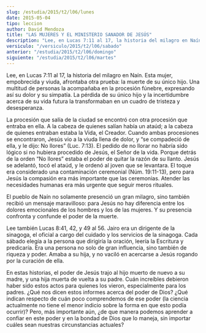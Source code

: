 ```yaml
---
slug: /estudia/2015/t2/l06/lunes
date: 2015-05-04
tipo: leccion
author: David Mendoza
title: "LAS MUJERES Y EL MINISTERIO SANADOR DE JESÚS"
description: "Lee, en Lucas 7:11 al 17, la historia del milagro en Naín. Esta mujer, empobrecida y viuda, afrontaba otra prueba: la muerte de su único hijo. Una multitud de personas la acompañaba en la procesión fúnebre, expresando así su dolor y su simpatía."
versiculo: "/versiculo/2015/t2/l06/sabado"
anterior: "/estudia/2015/t2/l06/domingo"
siguiente: "/estudia/2015/t2/l06/martes"
---
```


Lee, en Lucas 7:11 al 17, la historia del milagro en Naín. Esta mujer, empobrecida y viuda, afrontaba otra prueba: la muerte de su único hijo. Una multitud de personas la acompañaba en la procesión fúnebre, expresando así su dolor y su simpatía. La pérdida de su único hijo y la incertidumbre acerca de su vida futura la transformaban en un cuadro de tristeza y desesperanza.

La procesión que salía de la ciudad se encontró con otra procesión que entraba en ella. A la cabeza de quienes salían había un ataúd; a la cabeza de quienes entraban estaba la Vida, el Creador. Cuando ambas procesiones se encontraron, Jesús vio a la viuda llena de dolor, y “se compadeció de ella, y le dijo: No llores” (Luc. 7:13). El pedido de no llorar no habría sido lógico si no hubiera procedido de Jesús, el Señor de la vida. Porque detrás de la orden “No llores” estaba el poder de quitar la razón de su llanto. Jesús se adelantó, tocó el ataúd, y le ordenó al joven que se levantara. El toque era considerado una contaminación ceremonial (Núm. 19:11-13), pero para Jesús la compasión era más importante que las ceremonias. Atender las necesidades humanas era más urgente que seguir meros rituales.

El pueblo de Naín no solamente presenció un gran milagro, sino también recibió un mensaje maravilloso: para Jesús no hay diferencia entre los dolores emocionales de los hombres y los de las mujeres. Y su presencia confronta y confunde el poder de la muerte.

Lee también Lucas 8:41, 42, y 49 al 56. Jairo era un dirigente de la sinagoga, el oficial a cargo del cuidado y los servicios de la sinagoga. Cada sábado elegía a la persona que dirigiría la oración, leería la Escritura y predicaría. Era una persona no solo de gran influencia, sino también de riqueza y poder. Amaba a su hija, y no vaciló en acercarse a Jesús rogando por la curación de ella.

En estas historias, el poder de Jesús trajo al hijo muerto de nuevo a su madre, y una hija muerta de vuelta a su padre. Cuán increíbles debieron haber sido estos actos para quienes los vieron, especialmente para los padres. ¿Qué nos dicen estos informes acerca del poder de Dios? ¿Qué indican respecto de cuán poco comprendemos de ese poder (la ciencia actualmente no tiene el menor indicio sobre la forma en que esto podía ocurrir)? Pero, más importante aún, ¿de que manera podemos aprender a confiar en este poder y en la bondad de Dios que lo maneja, sin importar cuáles sean nuestras circunstancias actuales?
